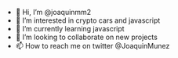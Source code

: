 - 👋 Hi, I’m @joaquinmm2
- 👀 I’m interested in crypto cars and javascript 
- 🌱 I’m currently learning javascript
- 💞️ I’m looking to collaborate on new projects
- 📫 How to reach me on twitter @JoaquinMunez


<!---
joaquinmm2/joaquinmm2 is a ✨ special ✨ repository because its `README.md` (this file) appears on your GitHub profile.
You can click the Preview link to take a look at your changes.
--->
